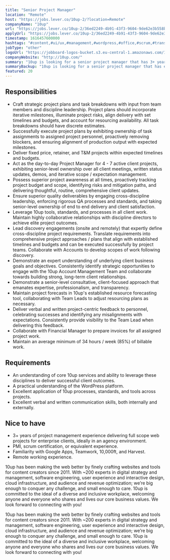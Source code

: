```yaml
---
title: "Senior Project Manager"
location: "Remote"
host: "https://jobs.lever.co/10up-2/?location=Remote"
companyName: "10up"
url: "https://jobs.lever.co/10up-2/36ed2249-4b91-43f3-9604-9de62e3b558b"
applyUrl: "https://jobs.lever.co/10up-2/36ed2249-4b91-43f3-9604-9de62e3b558b/apply"
timestamp: 1616457600000
hashtags: "#content,#ui/ux,#management,#wordpress,#office,#scrum,#translation,#optimization,#finance"
jobType: "other"
logoUrl: "https://jobboard-logos-bucket.s3.eu-central-1.amazonaws.com/10up"
companyWebsite: "http://10up.com/"
summary: "10up is looking for a senior project manager that has 3+ years of project management experience delivering full scope web projects for enterprise clients, ideally in an agency environment."
summaryBackup: "10up is looking for a senior project manager that has experience in: #content, #ui/ux, #management."
featured: 20
---
```


## Responsibilities

*   Craft strategic project plans and task breakdowns with input from team members and discipline leadership. Project plans should incorporate iterative milestones, illuminate project risks, align delivery with set timelines and budgets, and account for resourcing availability. All task breakdowns should have discrete estimates.
*   Successfully execute project plans by exhibiting ownership of task assignments to assigned project personnel, proactively removing blockers, and ensuring alignment of production output with expected milestones.
*   Deliver fixed price, retainer, and T&M projects within expected timelines and budgets.
*   Act as the day-to-day Project Manager for 4 - 7 active client projects, exhibiting senior-level ownership over all client meetings, written status updates, demos, and iterative scope / expectation management.
*   Possess superior project awareness at all times, proactively tracking project budget and scope, identifying risks and mitigation paths, and delivering thoughtful, routine, comprehensive client updates.
*   Ensure superior quality deliverables by engaging cross-discipline leadership, enforcing rigorous QA processes and standards, and taking senior-level ownership of end to end delivery and client satisfaction.
*   Leverage 10up tools, standards, and processes in all client work. Maintain highly collaborative relationships with discipline directors to achieve elite project outcomes.
*   Lead discovery engagements (onsite and remotely) that expertly define cross-discipline project requirements. Translate requirements into comprehensive project approaches / plans that align with established timelines and budgets and can be executed successfully by project teams. Collaborate with Accounts to develop scopes of work following discovery.
*   Demonstrate an expert understanding of underlying client business goals and objectives. Consistently identify strategic opportunities to engage with the 10up Account Management Team and collaborate towards building strong, long-term client relationships.
*   Demonstrate a senior-level consultative, client-focused approach that emanates expertise, professionalism, and transparency.
*   Maintain project forecasts in 10up's established resource forecasting tool, collaborating with Team Leads to adjust resourcing plans as necessary.
*   Deliver verbal and written project-centric feedback to personnel, celebrating successes and identifying any misalignments with expectations. Consistently provide visibility to the Team Lead when delivering this feedback.
*   Collaborate with Financial Manager to prepare invoices for all assigned project work.
*   Maintain an average minimum of 34 hours / week (85%) of billable work.

## Requirements

*   An understanding of core 10up services and ability to leverage these disciplines to deliver successful client outcomes.
*   A practical understanding of the WordPress platform.
*   Excellent application of 10up processes, standards, and tools across projects.
*   Excellent verbal and written communication skills, both internally and externally.

## Nice to have

*   3+ years of project management experience delivering full scope web projects for enterprise clients, ideally in an agency environment.
*   PMI, scrum certification, or equivalent experience.
*   Familiarity with Google Apps, Teamwork, 10,000ft, and Harvest.
*   Remote working experience.

10up has been making the web better by finely crafting websites and tools for content creators since 2011. With ~200 experts in digital strategy and management, software engineering, user experience and interactive design, cloud infrastructure, and audience and revenue optimization; we’re big enough to conquer any challenge, and small enough to care. 10up is committed to the ideal of a diverse and inclusive workplace, welcoming anyone and everyone who shares and lives our core business values. We look forward to connecting with you! 

10up has been making the web better by finely crafting websites and tools for content creators since 2011. With ~200 experts in digital strategy and management, software engineering, user experience and interactive design, cloud infrastructure, and audience and revenue optimization; we’re big enough to conquer any challenge, and small enough to care. 10up is committed to the ideal of a diverse and inclusive workplace, welcoming anyone and everyone who shares and lives our core business values. We look forward to connecting with you!
